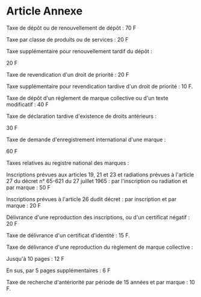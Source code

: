 # Article Annexe

Taxe de dépôt ou de renouvellement de dépôt : 70 F

Taxe par classe de produits ou de services : 20 F

Taxe supplémentaire pour renouvellement tardif du dépôt :

20 F

Taxe de revendication d'un droit de priorité : 20 F

Taxe supplémentaire pour revendication tardive d'un droit de priorité : 10 F.

Taxe de dépôt d'un règlement de marque collective ou d'un texte modificatif : 40 F

Taxe de déclaration tardive d'existence de droits antérieurs :

30 F

Taxe de demande d'enregistrement international d'une marque :

60 F

Taxes relatives au registre national des marques :

Inscriptions prévues aux articles 19, 21 et 23 et radiations prévues à l'article 27 du décret n° 65-621 du 27 juillet 1965 : par l'inscription ou radiation et par marque : 50 F

Inscriptions prévues à l'article 26 dudit décret : par inscription et par marque : 20 F

Délivrance d'une reproduction des inscriptions, ou d'un certificat négatif : 20 F

Taxe de délivrance d'un certificat d'identité : 15 F.

Taxe de délivrance d'une reproduction du règlement de marque collective :

Jusqu'à 10 pages : 12 F

En sus, par 5 pages supplémentaires : 6 F

Taxe de recherche d'antériorité par période de 15 années et par marque : 10 F.
